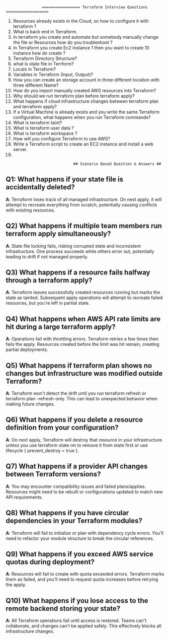                     ================= Terraform Interview Questions ===================

1. Resources already exists in the Cloud, so how to configure it with terraform ?
2. What is back end in Terraform.
3. In terraform you create and automate but somebody manually change the file or Resources how do you troubleshoot ?
4. In Terraform you create Ec2 instance 1 then you want to create 10 instance how do create ?
5. Terraform Directory Structure?
6. what is state file in Terrform?
7. Locals in Terraform?
8. Variables in Terraform (Input, Output)?
9. How you can create an storage account in three different location with three different Name?
10. How do you import manually created AWS resources into Terraform?
11. Why should we run terraform plan before terraform apply?
12. What happens if cloud infrastructure changes between terraform plan and terraform apply?
13. If a Virtual Machine is already exists and you write the same Terraform configuration, what happens when you run Terraform commands?
14. What is terraform taint?
15. What is terraform user data ?
16. What is terraform workspace ?
17. How will you configure Terraform to use AWS?
18. Write a Terraform script to create an EC2 instance and install a web server.
19. 


                                  ## Scenario Based Question & Answers ##
## Q1: What happens if your state file is accidentally deleted?
**A**: Terraform loses track of all managed infrastructure. On next apply, it will attempt to recreate everything from scratch, potentially causing conflicts with existing resources.

## Q2) What happens if multiple team members run terraform apply simultaneously?
**A**: State file locking fails, risking corrupted state and inconsistent infrastructure. One process succeeds while others error out, potentially leading to drift if not managed properly.

 ## Q3) What happens if a resource fails halfway through a terraform apply?
**A**: Terraform leaves successfully created resources running but marks the state as tainted. Subsequent apply operations will attempt to recreate failed resources, but you're left in partial state.

## Q4) What happens when AWS API rate limits are hit during a large terraform apply?
**A**: Operations fail with throttling errors. Terraform retries a few times then fails the apply. Resources created before the limit was hit remain, creating partial deployments.

## Q5) What happens if terraform plan shows no changes but infrastructure was modified outside Terraform?
**A**: Terraform won't detect the drift until you run terraform refresh or terraform plan -refresh-only. This can lead to unexpected behavior when making future changes.

## Q6) What happens if you delete a resource definition from your configuration?
**A**: On next apply, Terraform will destroy that resource in your infrastructure unless you use terraform state rm to remove it from state first or use lifecycle { prevent_destroy = true }.

## Q7) What happens if a provider API changes between Terraform versions?
**A**: You may encounter compatibility issues and failed plans/applies. Resources might need to be rebuilt or configurations updated to match new API requirements.

## Q8) What happens if you have circular dependencies in your Terraform modules?
**A**: Terraform will fail to initialize or plan with dependency cycle errors. You'll need to refactor your module structure to break the circular references.

## Q9) What happens if you exceed AWS service quotas during deployment?
**A**: Resources will fail to create with quota exceeded errors. Terraform marks them as failed, and you'll need to request quota increases before retrying the apply.

## Q10) What happens if you lose access to the remote backend storing your state?
**A**: All Terraform operations fail until access is restored. Teams can't collaborate, and changes can't be applied safely. This effectively blocks all infrastructure changes.


